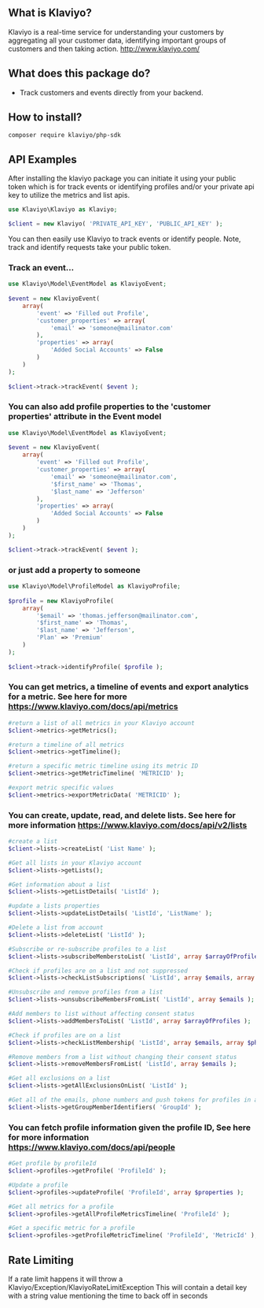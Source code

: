 ## What is Klaviyo?

Klaviyo is a real-time service for understanding your customers by aggregating all your customer data, identifying important groups of customers and then taking action.
http://www.klaviyo.com/

## What does this package do?

* Track customers and events directly from your backend.


## How to install?

    composer require klaviyo/php-sdk
    
## API Examples

After installing the klaviyo package you can initiate it using your public token which is for track events or identifying profiles and/or your private api key to utilize the metrics and list apis.
```php
use Klaviyo\Klaviyo as Klaviyo;

$client = new Klaviyo( 'PRIVATE_API_KEY', 'PUBLIC_API_KEY' );
```
You can then easily use Klaviyo to track events or identify people.  Note, track and identify requests take your public token.


### Track an event...
```php
use Klaviyo\Model\EventModel as KlaviyoEvent;
    
$event = new KlaviyoEvent(
    array(
        'event' => 'Filled out Profile',
        'customer_properties' => array(
            'email' => 'someone@mailinator.com'    
        ),
        'properties' => array(
            'Added Social Accounts' => False
        )
    )
);
    
$client->track->trackEvent( $event );    
```    
### You can also add profile properties to the 'customer properties' attribute in the Event model
```php
use Klaviyo\Model\EventModel as KlaviyoEvent;
        
$event = new KlaviyoEvent(
    array(
        'event' => 'Filled out Profile',
        'customer_properties' => array(
            'email' => 'someone@mailinator.com',
            '$first_name' => 'Thomas',
            '$last_name' => 'Jefferson'   
        ),
        'properties' => array(
            'Added Social Accounts' => False
        )
    )
);

$client->track->trackEvent( $event );
```

### or just add a property to someone
```php
use Klaviyo\Model\ProfileModel as KlaviyoProfile;
    
$profile = new KlaviyoProfile(
    array(
        '$email' => 'thomas.jefferson@mailinator.com',
        '$first_name' => 'Thomas',
        '$last_name' => 'Jefferson',
        'Plan' => 'Premium'
    )
);
    
$client->track->identifyProfile( $profile );
```

### You can get metrics, a timeline of events and export analytics for a metric. See here for more https://www.klaviyo.com/docs/api/metrics

```php
#return a list of all metrics in your Klaviyo account
$client->metrics->getMetrics();

#return a timeline of all metrics
$client->metrics->getTimeline();

#return a specific metric timeline using its metric ID
$client->metrics->getMetricTimeline( 'METRICID' );

#export metric specific values
$client->metrics->exportMetricData( 'METRICID' );
``` 

### You can create, update, read, and delete lists.  See here for more information https://www.klaviyo.com/docs/api/v2/lists
```php
#create a list
$client->lists->createList( 'List Name' );

#Get all lists in your Klaviyo account
$client->lists->getLists();

#Get information about a list
$client->lists->getListDetails( 'ListId' );

#update a lists properties
$client->lists->updateListDetails( 'ListId', 'ListName' );

#Delete a list from account
$client->lists->deleteList( 'ListId' );

#Subscribe or re-subscribe profiles to a list
$client->lists->subscribeMemberstoList( 'ListId', array $arrayOfProfiles );

#Check if profiles are on a list and not suppressed
$client->lists->checkListSubscriptions( 'ListId', array $emails, array $phoneNumbers, array $pushTokens );

#Unsubscribe and remove profiles from a list
$client->lists->unsubscribeMembersFromList( 'ListId', array $emails );

#Add members to list without affecting consent status
$client->lists->addMembersToList( 'ListId', array $arrayOfProfiles );

#Check if profiles are on a list
$client->lists->checkListMembership( 'ListId', array $emails, array $phoneNumbers, array $pushTokens );

#Remove members from a list without changing their consent status
$client->lists->removeMembersFromList( 'ListId', array $emails );

#Get all exclusions on a list
$client->lists->getAllExclusionsOnList( 'ListId' );

#Get all of the emails, phone numbers and push tokens for profiles in a given list or segment
$client->lists->getGroupMemberIdentifiers( 'GroupId' );
```

### You can fetch profile information given the profile ID, See here for more information https://www.klaviyo.com/docs/api/people
```php
#Get profile by profileId
$client->profiles->getProfile( 'ProfileId' );

#Update a profile
$client->profiles->updateProfile( 'ProfileId', array $properties );

#Get all metrics for a profile
$client->profiles->getAllProfileMetricsTimeline( 'ProfileId' );

#Get a specific metric for a profile
$client->profiles->getProfileMetricTimeline( 'ProfileId', 'MetricId' );
```

## Rate Limiting
  If a rate limit happens it will throw a Klaviyo/Exception/KlaviyoRateLimitException
  This will contain a detail key with a string value mentioning the time to back off in seconds
